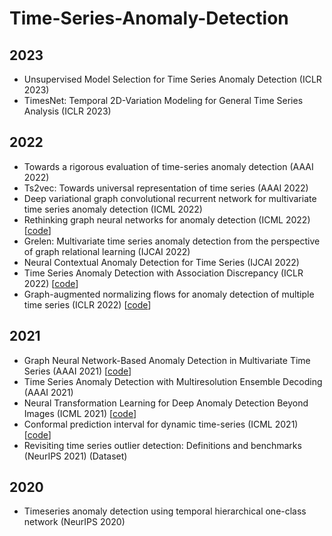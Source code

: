 # Time-Series-Anomaly-Detection

## 2023
- Unsupervised Model Selection for Time Series Anomaly Detection (ICLR 2023)
- TimesNet: Temporal 2D-Variation Modeling for General Time Series Analysis (ICLR 2023)

## 2022
- Towards a rigorous evaluation of time-series anomaly detection (AAAI 2022)
- Ts2vec: Towards universal representation of time series (AAAI 2022)
- Deep variational graph convolutional recurrent network for multivariate time series anomaly detection (ICML 2022)
- Rethinking graph neural networks for anomaly detection (ICML 2022) [[code](https://github.com/squareRoot3/Rethinking-Anomaly-Detection)]
- Grelen: Multivariate time series anomaly detection from the perspective of graph relational learning (IJCAI 2022)
- Neural Contextual Anomaly Detection for Time Series (IJCAI 2022)
- Time Series Anomaly Detection with Association Discrepancy (ICLR 2022) [[code](https://github.com/thuml/Anomaly-Transformer)]
- Graph-augmented normalizing flows for anomaly detection of multiple time series (ICLR 2022) [[code](https://github.com/EnyanDai/GANF)]

## 2021
- Graph Neural Network-Based Anomaly Detection in Multivariate Time Series (AAAI 2021) [[code](https://github.com/d-ailin/GDN)]
- Time Series Anomaly Detection with Multiresolution Ensemble Decoding (AAAI 2021)
- Neural Transformation Learning for Deep Anomaly Detection Beyond Images (ICML 2021) [[code](https://github.com/boschresearch/NeuTraL-AD)]
- Conformal prediction interval for dynamic time-series (ICML 2021) [[code](https://github.com/hamrel-cxu/EnbPI)]
- Revisiting time series outlier detection: Definitions and benchmarks (NeurIPS 2021) (Dataset)

## 2020
- Timeseries anomaly detection using temporal hierarchical one-class network (NeurIPS 2020)
